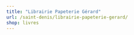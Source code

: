 ```yaml
---
title: "Librairie Papeterie Gérard"
url: /saint-denis/librairie-papeterie-gerard/
shop: livres
---
```

